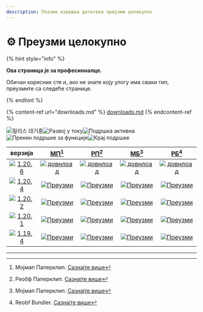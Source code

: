 ```yaml
---
description: Плазма извршна датотека преузми целокупно
---
```


# ⚙️ Преузми целокупно

{% hint style="info" %}

**Ова страница је за професионалце.**

Обичан корисник сте и, ако не знате коју улогу има сваки тип,
преузмите са следеће странице.

{% endhint %}

{% content-ref url="downloads.md" %}
[downloads.md](downloads.md)
{% endcontent-ref %}

[wtr]: https://badge.plazmamc.org/0/Чекање%20на%20издање

![릴리스 대기중][wtr]![Развој у току](https://badge.plazmamc.org/1/Развој%20у%20току)![Подршка активна](https://badge.plazmamc.org/2/Подршка%20активна)![Прекин подршке за функције](https://badge.plazmamc.org/6/Прекин%20подршке%20за%20функције)![Крај подршке](https://badge.plazmamc.org/4/Крај%20подршке)

|                                      верзија                                      |                              [МП](#user-content-fn-1)[^1]                              |                              [РП](#user-content-fn-2)[^2]                              |                              [МБ](#user-content-fn-3)[^3]                              |                              [РБ](#user-content-fn-4)[^4]                              |
| :-------------------------------------------------------------------------------: | :------------------------------------------------------------------------------------: | :------------------------------------------------------------------------------------: | :------------------------------------------------------------------------------------: | :------------------------------------------------------------------------------------: |
| [![1.20.6](https://badge.plazmamc.org/1/1.20.6)](https://git.plazmamc.org/1.20.6) | [![довнлоад](https://badge.plazmamc.org/1/довнлоад)](https://dl.plazmamc.org/1.20.6/0) | [![довнлоад](https://badge.plazmamc.org/1/довнлоад)](https://dl.plazmamc.org/1.20.6/1) | [![довнлоад](https://badge.plazmamc.org/1/довнлоад)](https://dl.plazmamc.org/1.20.6/2) | [![довнлоад](https://badge.plazmamc.org/1/довнлоад)](https://dl.plazmamc.org/1.20.6/3) |
| [![1.20.4](https://badge.plazmamc.org/2/1.20.4)](https://git.plazmamc.org/1.20.4) |  [![Преузми](https://badge.plazmamc.org/1/Преузми)](https://dl.plazmamc.org/1.20.4/0)  |  [![Преузми](https://badge.plazmamc.org/1/Преузми)](https://dl.plazmamc.org/1.20.4/1)  |  [![Преузми](https://badge.plazmamc.org/1/Преузми)](https://dl.plazmamc.org/1.20.4/2)  |  [![Преузми](https://badge.plazmamc.org/1/Преузми)](https://dl.plazmamc.org/1.20.4/3)  |
| [![1.20.2](https://badge.plazmamc.org/6/1.20.2)](https://git.plazmamc.org/1.20.2) |  [![Преузми](https://badge.plazmamc.org/1/Преузми)](https://dl.plazmamc.org/1.20.2/0)  |  [![Преузми](https://badge.plazmamc.org/1/Преузми)](https://dl.plazmamc.org/1.20.2/1)  |  [![Преузми](https://badge.plazmamc.org/1/Преузми)](https://dl.plazmamc.org/1.20.2/2)  |  [![Преузми](https://badge.plazmamc.org/1/Преузми)](https://dl.plazmamc.org/1.20.2/3)  |
| [![1.20.1](https://badge.plazmamc.org/4/1.20.1)](https://git.plazmamc.org/1.20.1) |  [![Преузми](https://badge.plazmamc.org/1/Преузми)](https://dl.plazmamc.org/1.20.1/0)  |  [![Преузми](https://badge.plazmamc.org/1/Преузми)](https://dl.plazmamc.org/1.20.1/1)  |  [![Преузми](https://badge.plazmamc.org/1/Преузми)](https://dl.plazmamc.org/1.20.1/2)  |  [![Преузми](https://badge.plazmamc.org/1/Преузми)](https://dl.plazmamc.org/1.20.1/3)  |
| [![1.19.4](https://badge.plazmamc.org/4/1.19.4)](https://git.plazmamc.org/1.19.4) |  [![Преузми](https://badge.plazmamc.org/1/Преузми)](https://dl.plazmamc.org/1.19.4/0)  |  [![Преузми](https://badge.plazmamc.org/1/Преузми)](https://dl.plazmamc.org/1.19.4/1)  |  [![Преузми](https://badge.plazmamc.org/1/Преузми)](https://dl.plazmamc.org/1.19.4/2)  |  [![Преузми](https://badge.plazmamc.org/1/Преузми)](https://dl.plazmamc.org/1.19.4/3)  |

***

[^1]: Мојмап Паперклип. [Сазнајте више](../administration/getting-started#id-2)

[^2]: Реобф Паперклип. [Сазнајте више](../administration/getting-started#id-2)

[^3]: Мојмап Паперклип. [Сазнајте више](../administration/getting-started#id-2)

[^4]: Reobf Bundler. [Сазнајте више](../administration/getting-started#id-2)
